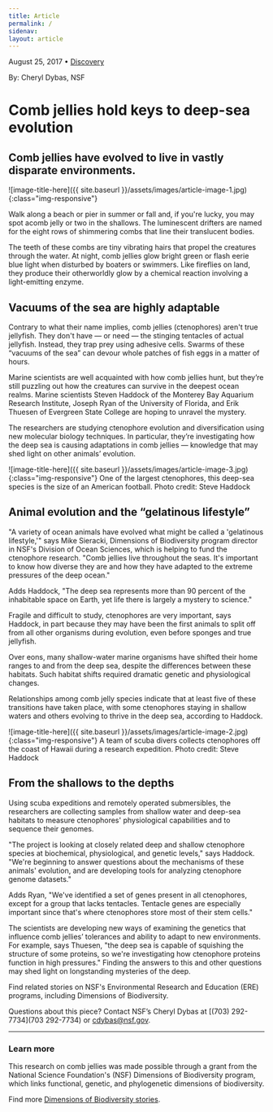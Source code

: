 ```yaml
---
title: Article
permalink: /
sidenav:
layout: article
---
```

August 25, 2017 • [Discovery](#)

By: Cheryl Dybas, NSF

# Comb jellies hold keys to deep-sea evolution

## Comb jellies have evolved to live in vastly disparate environments.

![image-title-here]({{ site.baseurl }}/assets/images/article-image-1.jpg){:class="img-responsive"}

Walk along a beach or pier in summer or fall and, if you're lucky, you may spot acomb jelly or two in the shallows. The luminescent drifters are named for the eight rows of shimmering combs that line their translucent bodies.

The teeth of these combs are tiny vibrating hairs that propel the creatures through the water. At night, comb jellies glow bright green or flash eerie blue light when disturbed by boaters or swimmers. Like fireflies on land, they produce their otherworldly glow by a chemical reaction involving a light-emitting enzyme.

## Vacuums of the sea are highly adaptable

Contrary to what their name implies, comb jellies (ctenophores) aren't true jellyfish. They don't have — or need — the stinging tentacles of actual jellyfish. Instead, they trap prey using adhesive cells. Swarms of these “vacuums of the sea” can devour whole patches of fish eggs in a matter of hours.

Marine scientists are well acquainted with how comb jellies hunt, but they’re still puzzling out how the creatures can survive in the deepest ocean realms. Marine scientists Steven Haddock of the Monterey Bay Aquarium Research Institute, Joseph Ryan of the University of Florida, and Erik Thuesen of Evergreen State College are hoping to unravel the mystery.

The researchers are studying ctenophore evolution and diversification using new molecular biology techniques. In particular, they’re investigating how the deep sea is causing adaptations in comb jellies — knowledge that may shed light on other animals’ evolution.

![image-title-here]({{ site.baseurl }}/assets/images/article-image-3.jpg){:class="img-responsive"}
One of the largest ctenophores, this deep-sea species is the size of an American football.  Photo credit: Steve Haddock

## Animal evolution and the “gelatinous lifestyle”

"A variety of ocean animals have evolved what might be called a 'gelatinous lifestyle,'" says Mike Sieracki, Dimensions of Biodiversity program director in NSF's Division of Ocean Sciences, which is helping to fund the ctenophore research. "Comb jellies live throughout the seas. It's important to know how diverse they are and how they have adapted to the extreme pressures of the deep ocean."

Adds Haddock, "The deep sea represents more than 90 percent of the inhabitable space on Earth, yet life there is largely a mystery to science."

Fragile and difficult to study, ctenophores are very important, says Haddock, in part because they may have been the first animals to split off from all other organisms during evolution, even before sponges and true jellyfish.

Over eons, many shallow-water marine organisms have shifted their home ranges to and from the deep sea, despite the differences between these habitats. Such habitat shifts required dramatic genetic and physiological changes.

Relationships among comb jelly species indicate that at least five of these transitions have taken place, with some ctenophores staying in shallow waters and others evolving to thrive in the deep sea, according to Haddock.

![image-title-here]({{ site.baseurl }}/assets/images/article-image-2.jpg){:class="img-responsive"}
A team of scuba divers collects ctenophores off the coast of Hawaii during a research expedition. Photo credit: Steve Haddock

## From the shallows to the depths

Using scuba expeditions and remotely operated submersibles, the researchers are collecting samples from shallow water and deep-sea habitats to measure ctenophores' physiological capabilities and to sequence their genomes.

"The project is looking at closely related deep and shallow ctenophore species at biochemical, physiological, and genetic levels," says Haddock. "We're beginning to answer questions about the mechanisms of these animals' evolution, and are developing tools for analyzing ctenophore genome datasets."

Adds Ryan, "We've identified a set of genes present in all ctenophores, except for a group that lacks tentacles. Tentacle genes are especially important since that's where ctenophores store most of their stem cells."

The scientists are developing new ways of examining the genetics that influence comb jellies’ tolerances and ability to adapt to new environments. For example, says Thuesen, "the deep sea is capable of squishing the structure of some proteins, so we're investigating how ctenophore proteins function in high pressures." Finding the answers to this and other questions may shed light on longstanding mysteries of the deep.

Find related stories on NSF's Environmental Research and Education (ERE) programs, including Dimensions of Biodiversity.


Questions about this piece? Contact NSF’s Cheryl Dybas at [(703) 292-7734](703 292-7734) or [cdybas@nsf.gov](cdybas@nsf.gov).

---

### Learn more

This research on comb jellies was made possible through a grant from the National Science Foundation's (NSF) Dimensions of Biodiversity program, which links functional, genetic, and phylogenetic dimensions of biodiversity.

Find more [Dimensions of Biodiversity stories](#).
